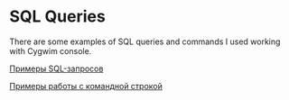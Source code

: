 # SQL Queries
There are some examples of SQL queries and commands I used working with Cygwim console.

[Примеры SQL-запросов](https://docs.google.com/document/d/1nrQ6O-cbUI4fN6GhxcbBDwRfdkJtaMfyJ5UWBtJYxAE/edit?usp=sharing)

[Примеры работы с командной строкой](https://docs.google.com/document/d/1GzzOjWcBCHEDfFpEwMy8seVmMU0xFbr41l6tczUJMrg/edit?usp=sharing)
